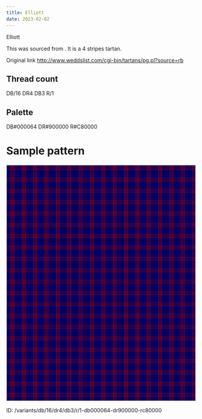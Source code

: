 ```yaml
---
title: Elliott
date: 2023-02-02
---
```

Elliott

This was sourced from <no value>.  It is a 4 stripes tartan.

Original link http://www.weddslist.com/cgi-bin/tartans/pg.pl?source=rb

## Thread count
DB/16 DR4 DB3 R/1

## Palette
DB#000064 DR#900000 R#C80000

# Sample pattern

![Tartan detail](tartan.png "DB/16 DR4 DB3 R/1 tartan")

ID: /variants/db/16/dr4/db3/r/1-db000064-dr900000-rc80000